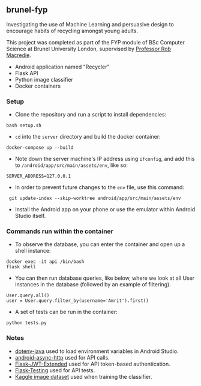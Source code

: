 ## brunel-fyp
Investigating the use of Machine Learning and persuasive design to encourage habits of recycling amongst young adults.

This project was completed as part of the FYP module of BSc Computer Science at Brunel University London, supervised by [Professor Rob Macredie](https://www.brunel.ac.uk/people/robert-macredie).

* Android application named "Recycler"
* Flask API
* Python image classifier
* Docker containers

### Setup
* Clone the repository and run a script to install dependencies:
```
bash setup.sh
```
* `cd` into the `server` directory and build the docker container:
```
docker-compose up --build
```
* Note down the server machine's IP address using `ifconfig`, and add this to `/android/app/src/main/assets/env`, like so:
```
SERVER_ADDRESS=127.0.0.1
```
* In order to prevent future changes to the `env` file, use this command:
```
 git update-index --skip-worktree android/app/src/main/assets/env
```
* Install the Android app on your phone or use the emulator within Android Studio itself.

### Commands run within the container
* To observe the database, you can enter the container and open up a shell instance:
```
docker exec -it api /bin/bash
flask shell 
```
* You can then run database queries, like below, where we look at all User instances in the database (followed by an example of filtering).
```
User.query.all()
user = User.query.filter_by(username='Amrit').first()
```
* A set of tests can be run in the container:
```
python tests.py
```

### Notes
* [dotenv-java](https://github.com/cdimascio/dotenv-java) used to load environment variables in Android Studio.
* [android-async-http](https://loopj.com/android-async-http/) used for API calls.
* [Flask-JWT-Extended](https://flask-jwt-extended.readthedocs.io/en/stable/) used for API token-based authentication.
* [Flask-Testing](https://pythonhosted.org/Flask-Testing/) used for API tests.
* [Kaggle image dataset](https://www.kaggle.com/piaoya/plastic-recycling-codes) used when training the classifier.
